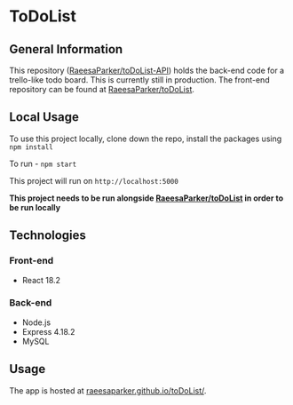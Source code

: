 # ToDoList

## General Information
This repository ([RaeesaParker/toDoList-API](https://github.com/RaeesaParker/toDoList-API)) holds the back-end code for a trello-like todo board. This is currently still in production. The front-end repository can be found at [RaeesaParker/toDoList](https://github.com/RaeesaParker/toDoList).


## Local Usage
To use this project locally, clone down the repo, install the packages using 
```npm install```

To run - 
```npm start```

This project will run on ```http://localhost:5000```

**This project needs to be run alongside [RaeesaParker/toDoList](https://github.com/RaeesaParker/toDoList) in order to be run locally**


## Technologies

### Front-end
- React 18.2 

### Back-end 
- Node.js
- Express 4.18.2
- MySQL 

## Usage
The app is hosted at [raeesaparker.github.io/toDoList/](https://raeesaparker.github.io/toDoList/). 



